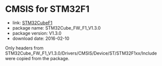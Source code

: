 CMSIS for STM32F1
=================

- link: [STM32CubeF1](http://www.st.com/stm32cubef1-pr)
- package name: STM32Cube_FW_F1_V1.3.0
- package version: V1.3.0
- download date: 2016-02-10

Only headers from STM32Cube_FW_F1_V1.3.0/Drivers/CMSIS/Device/ST/STM32F1xx/Include were copied from the package.

